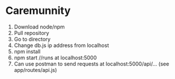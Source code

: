 # Caremunnity
1. Download node/npm
2. Pull repository
3. Go to directory
4. Change db.js ip address from localhost
5. npm install
6. npm start //runs at localhost:5000
7. Can use postman to send requests at localhost:5000/api/... (see app/routes/api.js)
